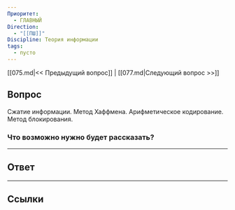 ```yaml
---
Приоритет:
  - ГЛАВНЫЙ
Direction:
  - "[[ПШ]]" 
Discipline: Теория информации 
tags:
  - пусто
---
```

[[075.md|<< Предыдущий вопрос]] | [[077.md|Следующий вопрос >>]]
## Вопрос

Сжатие информации. Метод Хаффмена. Арифметическое кодирование. Метод блокирования.

### Что возможно нужно будет рассказать?


---
## Ответ


---
## Ссылки
